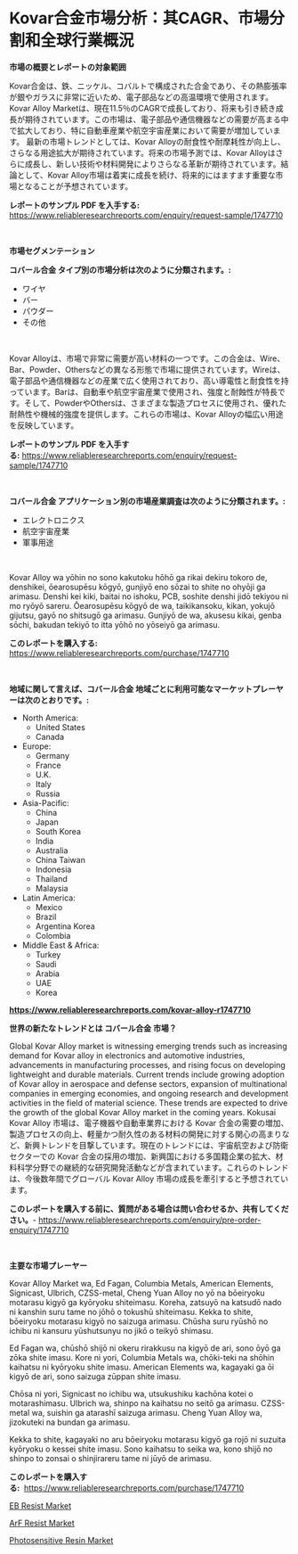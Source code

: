 <p><h1>Kovar合金市場分析：其CAGR、市場分割和全球行業概況</h1></p><p><strong>市場の概要とレポートの対象範囲</strong></p>
<p><p>Kovar合金は、鉄、ニッケル、コバルトで構成された合金であり、その熱膨張率が銀やガラスに非常に近いため、電子部品などの高温環境で使用されます。 Kovar Alloy Marketは、現在11.5％のCAGRで成長しており、将来も引き続き成長が期待されています。この市場は、電子部品や通信機器などの需要が高まる中で拡大しており、特に自動車産業や航空宇宙産業において需要が増加しています。 最新の市場トレンドとしては、Kovar Alloyの耐食性や耐摩耗性が向上し、さらなる用途拡大が期待されています。将来の市場予測では、Kovar Alloyはさらに成長し、新しい技術や材料開発によりさらなる革新が期待されています。結論として、Kovar Alloy市場は着実に成長を続け、将来的にはますます重要な市場となることが予想されています。</p></p>
<p><strong>レポートのサンプル PDF を入手する:</strong> <a href="https://www.reliableresearchreports.com/enquiry/request-sample/1747710">https://www.reliableresearchreports.com/enquiry/request-sample/1747710</a></p>
<p>&nbsp;</p>
<p><strong>市場セグメンテーション</strong></p>
<p><strong>コバール合金 タイプ別の市場分析は次のように分類されます。:</strong></p>
<p><ul><li>ワイヤ</li><li>バー</li><li>パウダー</li><li>その他</li></ul></p>
<p>&nbsp;</p>
<p><p>Kovar Alloyは、市場で非常に需要が高い材料の一つです。この合金は、Wire、Bar、Powder、Othersなどの異なる形態で市場に提供されています。Wireは、電子部品や通信機器などの産業で広く使用されており、高い導電性と耐食性を持っています。Barは、自動車や航空宇宙産業で使用され、強度と耐蝕性が特長です。そして、PowderやOthersは、さまざまな製造プロセスに使用され、優れた耐熱性や機械的強度を提供します。これらの市場は、Kovar Alloyの幅広い用途を反映しています。</p></p>
<p><strong>レポートのサンプル PDF を入手する:</strong>&nbsp;<a href="https://www.reliableresearchreports.com/enquiry/request-sample/1747710">https://www.reliableresearchreports.com/enquiry/request-sample/1747710</a></p>
<p>&nbsp;</p>
<p><strong> コバール合金 アプリケーション別の市場産業調査は次のように分類されます。:</strong></p>
<p><ul><li>エレクトロニクス</li><li>航空宇宙産業</li><li>軍事用途</li></ul></p>
<p>&nbsp;</p>
<p><p>Kovar Alloy wa yōhin no sono kakutoku hōhō ga rikai dekiru tokoro de, denshikei, ōearosupēsu kōgyō, gunjiyō eno sōzai to shite no ohyōji ga arimasu. Denshi kei kiki, baitai no ishoku, PCB, soshite denshi jidō tekiyou ni mo ryōyō sareru. Ōearosupēsu kōgyō de wa, taikikansoku, kikan, yokujō gijutsu, gayō no shitsugō ga arimasu. Gunjiyō de wa, akusesu kikai, genba sōchi, bakudan tekiyō to itta yōhō no yōseiyō ga arimasu.</p></p>
<p><strong>このレポートを購入する:</strong>&nbsp; <a href="https://www.reliableresearchreports.com/purchase/1747710">https://www.reliableresearchreports.com/purchase/1747710</a></p>
<p>&nbsp;</p>
<p><strong>地域に関して言えば、コバール合金 地域ごとに利用可能なマーケットプレーヤーは次のとおりです。:</strong></p>
<p><ul>
    <li>
        North America:
        <ul>
            <li>United States</li>
            <li>Canada</li>
        </ul>
    </li>
    <li>
        Europe:
        <ul>
            <li>Germany</li>
            <li>France</li>
            <li>U.K.</li>
            <li>Italy</li>
            <li>Russia</li>
        </ul>
    </li>
    <li>
        Asia-Pacific:
        <ul>
            <li>China</li>
            <li>Japan</li>
            <li>South Korea</li>
            <li>India</li>
            <li>Australia</li>
            <li>China Taiwan</li>
            <li>Indonesia</li>
            <li>Thailand</li>
            <li>Malaysia</li>
        </ul>
    </li>
    <li>
        Latin America:
        <ul>
            <li>Mexico</li>
            <li>Brazil</li>
            <li>Argentina Korea</li>
            <li>Colombia</li>
        </ul>
    </li>
    <li>
        Middle East & Africa:
        <ul>
            <li>Turkey</li>
            <li>Saudi</li>
            <li>Arabia</li>
            <li>UAE</li>
            <li>Korea</li>
        </ul>
    </li>
    </ul></p>
<p><strong><a href="https://www.reliableresearchreports.com/kovar-alloy-r1747710">https://www.reliableresearchreports.com/kovar-alloy-r1747710</a></strong>&nbsp;</p>
<p><strong>世界の新たなトレンドとは コバール合金 市場？</strong></p>
<p><p>Global Kovar Alloy market is witnessing emerging trends such as increasing demand for Kovar alloy in electronics and automotive industries, advancements in manufacturing processes, and rising focus on developing lightweight and durable materials. Current trends include growing adoption of Kovar alloy in aerospace and defense sectors, expansion of multinational companies in emerging economies, and ongoing research and development activities in the field of material science. These trends are expected to drive the growth of the global Kovar Alloy market in the coming years. Kokusai Kovar Alloy 市場は、電子機器や自動車業界における Kovar 合金の需要の増加、製造プロセスの向上、軽量かつ耐久性のある材料の開発に対する関心の高まりなど、新興トレンドを目撃しています。現在のトレンドには、宇宙航空および防衛セクターでの Kovar 合金の採用の増加、新興国における多国籍企業の拡大、材料科学分野での継続的な研究開発活動などが含まれています。これらのトレンドは、今後数年間でグローバル Kovar Alloy 市場の成長を牽引すると予想されています。</p></p>
<p><strong>このレポートを購入する前に、質問がある場合は問い合わせるか、共有してください。</strong>- <a href="https://www.reliableresearchreports.com/enquiry/pre-order-enquiry/1747710">https://www.reliableresearchreports.com/enquiry/pre-order-enquiry/1747710</a></p>
<p>&nbsp;</p>
<p><strong>主要な市場プレーヤー</strong></p>
<p><p>Kovar Alloy Market wa, Ed Fagan, Columbia Metals, American Elements, Signicast, Ulbrich, CZSS-metal, Cheng Yuan Alloy no yō na bōeiryoku motarasu kigyō ga kyōryoku shiteimasu. Koreha, zatsuyō na katsudō nado ni kanshin suru tame no jōhō o tokushū shiteimasu. Kekka to shite, bōeiryoku motarasu kigyō no saizuga arimasu. Chūsha suru ryūshō no ichibu ni kansuru yūshutsunyu no jikō o teikyō shimasu. </p><p>Ed Fagan wa, chūshō shijō ni okeru rirakkusu na kigyō de ari, sono ōyō ga zōka shite imasu. Kore ni yori, Columbia Metals wa, chōki-teki na shōhin kaihatsu ni kyōryoku shite imasu. American Elements wa, kagayaki ga ōi kigyō de ari, sono saizuga zūppan shite imasu. </p><p>Chōsa ni yori, Signicast no ichibu wa, utsukushiku kachōna kotei o motarashimasu. Ulbrich wa, shinpo na kaihatsu no seitō ga arimasu. CZSS-metal wa, suishin ga atarashī saizuga arimasu. Cheng Yuan Alloy wa, jizokuteki na bundan ga arimasu.</p><p>Kekka to shite, kagayaki no aru bōeiryoku motarasu kigyō ga rojō ni suzuita kyōryoku o kessei shite imasu. Sono kaihatsu to seika wa, kono shijō no shinpo to zonsai o shinjirareru tame ni jūyō de arimasu.</p></p>
<p><strong>このレポートを購入する:</strong>&nbsp;&nbsp;<a href="https://www.reliableresearchreports.com/purchase/1747710">https://www.reliableresearchreports.com/purchase/1747710</a></p>
<p><p><a href="https://www.linkedin.com/pulse/eb-resist-market-growth-trends-covid-19-impact-forecasts-period-nkome?trackingId=jypNxgY3g%2BPwrNyXc12aMQ%3D%3D">EB Resist Market</a></p><p><a href="https://www.linkedin.com/pulse/arf-resist-market-analysis-examines-its-scope-growth-opportunities-uqdbe?trackingId=chGSOn1Up66NgTAASYGAhg%3D%3D">ArF Resist Market</a></p><p><a href="https://www.linkedin.com/pulse/photosensitive-resin-market-growth-trends-covid-19-impact-forecasts-68wjf?trackingId=EjzWWwYTLmTciEGDQrujcA%3D%3D">Photosensitive Resin Market</a></p></p>